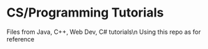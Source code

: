 # CS/Programming Tutorials
 Files from Java, C++, Web Dev, C# tutorials\n
 Using this repo as for reference
